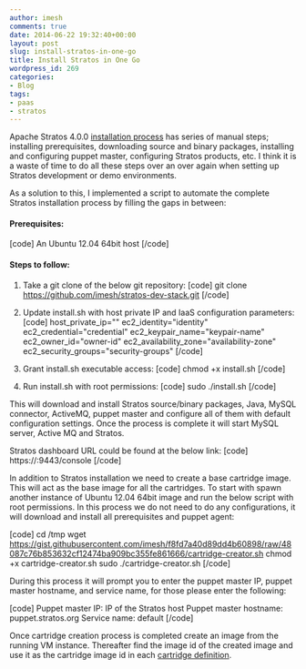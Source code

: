 ```yaml
---
author: imesh
comments: true
date: 2014-06-22 19:32:40+00:00
layout: post
slug: install-stratos-in-one-go
title: Install Stratos in One Go
wordpress_id: 269
categories:
- Blog
tags:
- paas
- stratos
---
```


Apache Stratos 4.0.0 [installation process](https://cwiki.apache.org/confluence/display/STRATOS/4.0.0+Installation+Guide) has series of manual steps; installing prerequisites, downloading source and binary packages, installing and configuring puppet master, configuring Stratos products, etc. I think it is a waste of time to do all these steps over an over again when setting up Stratos development or demo environments.

As a solution to this, I implemented a script to automate the complete Stratos installation process by filling the gaps in between:



#### Prerequisites:


[code] An Ubuntu 12.04 64bit host [/code]



#### Steps to follow:


1. Take a git clone of the below git repository:
[code] git clone https://github.com/imesh/stratos-dev-stack.git [/code]

2. Update install.sh with host private IP and IaaS configuration parameters:
[code]
host_private_ip=""
ec2_identity="identity"
ec2_credential="credential"
ec2_keypair_name="keypair-name"
ec2_owner_id="owner-id"
ec2_availability_zone="availability-zone"
ec2_security_groups="security-groups"
[/code]

3. Grant install.sh executable access:
[code] chmod +x install.sh [/code]

4. Run install.sh with root permissions:
[code] sudo ./install.sh [/code]

This will download and install Stratos source/binary packages, Java, MySQL connector, ActiveMQ, puppet master and configure all of them with default configuration settings. Once the process is complete it will start MySQL server, Active MQ and Stratos.

Stratos dashboard URL could be found at the below link:
[code] https://<hostname>:9443/console [/code]

In addition to Stratos installation we need to create a base cartridge image. This will act as the base image for all the cartridges. To start with spawn another instance of Ubuntu 12.04 64bit image and run the below script with root permissions. In this process we do not need to do any configurations, it will download and install all prerequisites and puppet agent:

[code]
cd /tmp
wget https://gist.githubusercontent.com/imesh/f8fd7a40d89dd4b60898/raw/48087c76b853632cf12474ba909bc355fe861666/cartridge-creator.sh 
chmod +x cartridge-creator.sh
sudo ./cartridge-creator.sh
[/code]

During this process it will prompt you to enter the puppet master IP, puppet master hostname, and service name, for those please enter the following:

[code]
Puppet master IP: IP of the Stratos host
Puppet master hostname: puppet.stratos.org
Service name: default
[/code]

Once cartridge creation process is completed create an image from the running VM instance. Thereafter find the image id of the created image and use it as the cartridge image id in each [cartridge definition](https://cwiki.apache.org/confluence/display/STRATOS/4.0.0+Sample+Cartridge+Definition).

